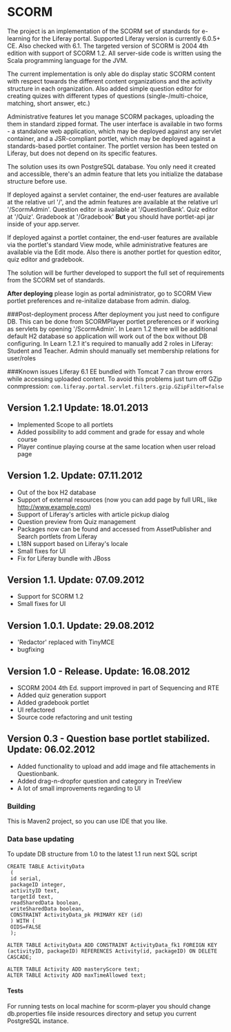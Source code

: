 # SCORM

The project is an implementation of the SCORM set of standards for e-learning for the Liferay portal. Supported Liferay version is currently 6.0.5+ CE. Also checked with 6.1.
The targeted version of SCORM is 2004 4th edition with support of SCORM 1.2.
All server-side code is written using the Scala programming language for the JVM.

The current implementation is only able do display static SCORM content with respect towards the different content organizations and the activity structure in each organization.
Also added simple question editor for creating quizes with different types of questions (single-/multi-choice, matching, short answer, etc.)

Administrative features let you manage SCORM packages, uploading the them in standard zipped format.
The user interface is available in two forms - a standalone web application, which may be deployed against any servlet container, and a JSR-compliant portlet, which may be deployed against a standards-based portlet container. The portlet version has been tested on Liferay, but does not depend on its specific features.

The solution uses its own PostgreSQL database. You only need it created and accessible, there's an admin feature that lets you initialize the database structure before use.

If deployed against a servlet container, the end-user features are available at the relative url '/', and the admin features are available at the relative url '/ScormAdmin'. Question editor is available at '/QuestionBank'. Quiz editor at '/Quiz'. Gradebook at '/Gradebook' **But** you should have portlet-api jar inside of your app.server.

If deployed against a portlet container, the end-user features are available via the portlet's standard View mode, while administrative features are available via the Edit mode. Also there is another portlet for question editor, quiz editor and gradebook.

The solution will be further developed to support the full set of requirements from the SCORM set of standards.

**After deploying** please login as portal administrator, go to SCORM View portlet preferences and re-initalize database from admin. dialog.

###Post-deployment process
After deployment you just need to configure DB. This can be done from SCORMPlayer portlet preferences or if working as servlets by opening '/ScormAdmin'.
In Learn 1.2 there will be additional default H2 database so application will work out of the box without DB configuring.
In Learn 1.2.1 it's required to manually add 2 roles in Liferay: Student and Teacher. Admin should manually set membership relations for user/roles

###Known issues
Liferay 6.1 EE bundled with Tomcat 7 can throw errors while accessing uploaded content. To avoid this problems just turn off GZip conmpression:
`com.liferay.portal.servlet.filters.gzip.GZipFilter=false`

## Version 1.2.1 Update: 18.01.2013
 - Implemented Scope to all portlets
 - Added possibility to add comment and grade for essay and whole course
 - Player continue playing course at the same location when user reload page
 

## Version 1.2. Update: 07.11.2012
 - Out of the box H2 database
 - Support of external resources (now you can add page by full URL, like http://www.example.com)
 - Support of Liferay's articles with article pickup dialog
 - Question preview from Quiz management
 - Packages now can be found and accessed from AssetPublisher and Search portlets from Liferay
 - L18N support based on Liferay's locale
 - Small fixes for UI
 - Fix for Liferay bundle with JBoss

## Version 1.1. Update: 07.09.2012
 - Support for SCORM 1.2
 - Small fixes for UI

## Version 1.0.1. Update: 29.08.2012
 - 'Redactor' replaced with TinyMCE
 - bugfixing

## Version 1.0 - Release. Update: 16.08.2012
 - SCORM 2004 4th Ed. support improved in part of Sequencing and RTE
 - Added quiz generation support
 - Added gradebook portlet
 - UI refactored
 - Source code refactoring and unit testing

## Version 0.3 - Question base portlet stabilized. Update: 06.02.2012
 - Added functionality to upload and add image and file attachements in Questionbank.
 - Added drag-n-dropfor question and category in TreeView
 - A lot of small improvements regarding to UI
 
### Building

This is Maven2 project, so you can use IDE that you like.

### Data base updating
To update DB structure from 1.0 to the latest 1.1 run next SQL script

    CREATE TABLE ActivityData
     (
     id serial,
     packageID integer,
     activityID text,
     targetId text,
     readSharedData boolean,
     writeSharedData boolean,
     CONSTRAINT ActivityData_pk PRIMARY KEY (id)
     ) WITH (
     OIDS=FALSE
     );
    
    ALTER TABLE ActivityData ADD CONSTRAINT ActivityData_fk1 FOREIGN KEY (activityID, packageID) REFERENCES Activity(id, packageID) ON DELETE CASCADE;
    
    ALTER TABLE Activity ADD masteryScore text;
    ALTER TABLE Activity ADD maxTimeAllowed text;

#### Tests
For running tests on local machine for scorm-player you should change db.properties file inside resources directory and setup you current PostgreSQL instance.